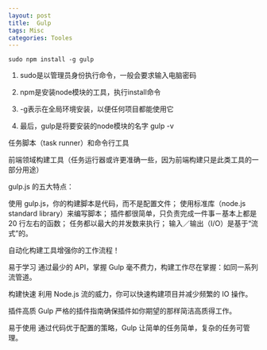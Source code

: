 ```yaml
---
layout: post
title:  Gulp
tags: Misc
categories: Tooles
---
```




`sudo npm install -g gulp `

1.  sudo是以管理员身份执行命令，一般会要求输入电脑密码
2.  npm是安装node模块的工具，执行install命令  

3.  -g表示在全局环境安装，以便任何项目都能使用它

4.  最后，gulp是将要安装的node模块的名字
gulp -v



任务脚本（task runner）和命令行工具




前端领域构建工具（任务运行器或许更准确一些，因为前端构建只是此类工具的一部分用途）



 gulp.js 的五大特点：

使用 gulp.js，你的构建脚本是代码，而不是配置文件；
使用标准库（node.js standard library）来编写脚本；
插件都很简单，只负责完成一件事－基本上都是 20 行左右的函数；
任务都以最大的并发数来执行；
输入／输出（I/O）是基于“流式”的。






自动化构建工具增强你的工作流程！

易于学习
通过最少的 API，掌握 Gulp 毫不费力，构建工作尽在掌握：如同一系列流管道。



构建快速
利用 Node.js 流的威力，你可以快速构建项目并减少频繁的 IO 操作。



插件高质
Gulp 严格的插件指南确保插件如你期望的那样简洁高质得工作。



易于使用
通过代码优于配置的策略，Gulp 让简单的任务简单，复杂的任务可管理。
